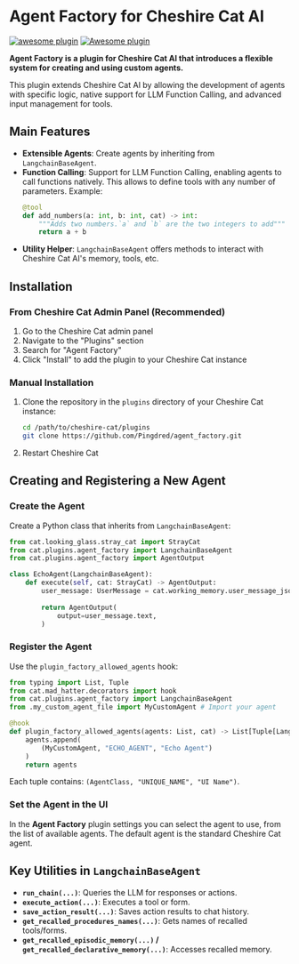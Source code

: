 # Agent Factory for Cheshire Cat AI

[![awesome plugin](https://custom-icon-badges.demolab.com/static/v1?label=&message=awesome+plugin&color=383938&style=for-the-badge&logo=cheshire_cat_ai)](https://)  [![Awesome plugin](https://custom-icon-badges.demolab.com/static/v1?label=&message=Awesome+plugin&color=000000&style=for-the-badge&logo=cheshire_cat_ai)](https://)


**Agent Factory is a plugin for Cheshire Cat AI that introduces a flexible system for creating and using custom agents.**

This plugin extends Cheshire Cat AI by allowing the development of agents with specific logic, native support for LLM Function Calling, and advanced input management for tools.

## Main Features

  * **Extensible Agents**: Create agents by inheriting from `LangchainBaseAgent`.
  * **Function Calling**: Support for LLM Function Calling, enabling agents to call functions natively. This allows to define tools with any number of parameters. Example:
    ```python
    @tool
    def add_numbers(a: int, b: int, cat) -> int:
        """Adds two numbers.`a` and `b` are the two integers to add"""
        return a + b
    ``` 
  * **Utility Helper**: `LangchainBaseAgent` offers methods to interact with Cheshire Cat AI's memory, tools, etc.

## Installation

### From Cheshire Cat Admin Panel (Recommended)
1. Go to the Cheshire Cat admin panel
2. Navigate to the "Plugins" section  
3. Search for "Agent Factory"
4. Click "Install" to add the plugin to your Cheshire Cat instance

### Manual Installation
1. Clone the repository in the `plugins` directory of your Cheshire Cat instance:
   ```bash
   cd /path/to/cheshire-cat/plugins
   git clone https://github.com/Pingdred/agent_factory.git
   ```
2. Restart Cheshire Cat


## Creating and Registering a New Agent

### Create the Agent
Create a Python class that inherits from `LangchainBaseAgent`:

```python
from cat.looking_glass.stray_cat import StrayCat
from cat.plugins.agent_factory import LangchainBaseAgent 
from cat.plugins.agent_factory import AgentOutput

class EchoAgent(LangchainBaseAgent):
    def execute(self, cat: StrayCat) -> AgentOutput:
        user_message: UserMessage = cat.working_memory.user_message_json
        
        return AgentOutput(
            output=user_message.text,
        )
```

### Register the Agent
Use the `plugin_factory_allowed_agents` hook:

```python
from typing import List, Tuple
from cat.mad_hatter.decorators import hook
from cat.plugins.agent_factory import LangchainBaseAgent
from .my_custom_agent_file import MyCustomAgent # Import your agent

@hook
def plugin_factory_allowed_agents(agents: List, cat) -> List[Tuple[LangchainBaseAgent, str, str]]:
    agents.append(
        (MyCustomAgent, "ECHO_AGENT", "Echo Agent")
    )
    return agents
```

Each tuple contains: `(AgentClass, "UNIQUE_NAME", "UI Name")`.

### Set the Agent in the UI

In the **Agent Factory** plugin settings you can select the agent to use, from the list of available agents. The default agent is the standard Cheshire Cat agent.


## Key Utilities in `LangchainBaseAgent`

  * **`run_chain(...)`**: Queries the LLM for responses or actions.
  * **`execute_action(...)`**: Executes a tool or form.
  * **`save_action_result(...)`**: Saves action results to chat history.
  * **`get_recalled_procedures_names(...)`**: Gets names of recalled tools/forms.
  * **`get_recalled_episodic_memory(...)` / `get_recalled_declarative_memory(...)`**: Accesses recalled memory.

